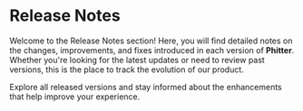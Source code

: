 # Release Notes

Welcome to the Release Notes section! Here, you will find detailed notes on the changes, improvements, and fixes introduced in each version of **Phitter**. Whether you're looking for the latest updates or need to review past versions, this is the place to track the evolution of our product.

Explore all released versions and stay informed about the enhancements that help improve your experience.
